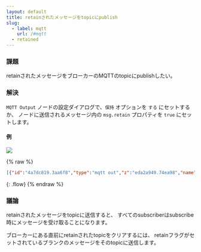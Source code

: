 ```yaml
---
layout: default
title: retainされたメッセージをtopicにpublish
slug:
  - label: mqtt
    url: /#mqtt
  - retained
---
```


### 課題

retainされたメッセージをブローカーのMQTTのtopicにpublishしたい。

### 解決

<code class="node">MQTT Output</code> ノードの設定ダイアログで、`保持` オプションを `する` にセットするか、
ノードに送信されるメッセージ内の `msg.retain` プロパティを `true` にセットします。

#### 例

![](/images/mqtt/publish-retained-message.png)

{% raw %}
~~~json
[{"id":"4a7dc819.3aa6f8","type":"mqtt out","z":"eda2a949.74ea98","name":"","topic":"sensors/livingroom/temp","qos":"","retain":"true","broker":"61de5090.0f5d9","x":430,"y":420,"wires":[]},{"id":"fb7b873.c391878","type":"inject","z":"eda2a949.74ea98","name":"temperature","topic":"","payload":"22","payloadType":"num","repeat":"","crontab":"","once":false,"x":230,"y":420,"wires":[["4a7dc819.3aa6f8"]]},{"id":"61de5090.0f5d9","type":"mqtt-broker","z":"","broker":"localhost","port":"1883","clientid":"","usetls":false,"compatmode":true,"keepalive":"60","cleansession":true,"willTopic":"","willQos":"0","willPayload":"","birthTopic":"","birthQos":"0","birthPayload":""}]
~~~
{: .flow}
{% endraw %}

### 議論

retainされたメッセージをtopicに送信すると、
すべてのsubscriberはsubscribe時にメッセージを受け取ることになります。

ブローカーにある直前にretainされたtopicをクリアするには、
retainフラグがセットされているブランクのメッセージをそのtopicに送信します。
